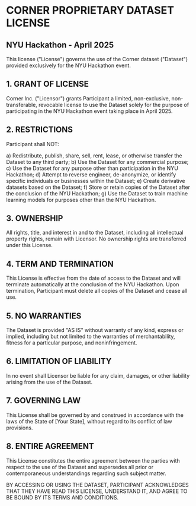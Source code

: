 # CORNER PROPRIETARY DATASET LICENSE
## NYU Hackathon - April 2025

This license ("License") governs the use of the Corner dataset ("Dataset") provided exclusively for the NYU Hackathon event.

## 1. GRANT OF LICENSE

Corner Inc. ("Licensor") grants Participant a limited, non-exclusive, non-transferable, revocable license to use the Dataset solely for the purpose of participating in the NYU Hackathon event taking place in April 2025.

## 2. RESTRICTIONS

Participant shall NOT:

a) Redistribute, publish, share, sell, rent, lease, or otherwise transfer the Dataset to any third party;
b) Use the Dataset for any commercial purpose;
c) Use the Dataset for any purpose other than participation in the NYU Hackathon;
d) Attempt to reverse engineer, de-anonymize, or identify specific individuals or businesses within the Dataset;
e) Create derivative datasets based on the Dataset;
f) Store or retain copies of the Dataset after the conclusion of the NYU Hackathon;
g) Use the Dataset to train machine learning models for purposes other than the NYU Hackathon.

## 3. OWNERSHIP

All rights, title, and interest in and to the Dataset, including all intellectual property rights, remain with Licensor. No ownership rights are transferred under this License.

## 4. TERM AND TERMINATION

This License is effective from the date of access to the Dataset and will terminate automatically at the conclusion of the NYU Hackathon. Upon termination, Participant must delete all copies of the Dataset and cease all use.

## 5. NO WARRANTIES

The Dataset is provided "AS IS" without warranty of any kind, express or implied, including but not limited to the warranties of merchantability, fitness for a particular purpose, and noninfringement.

## 6. LIMITATION OF LIABILITY

In no event shall Licensor be liable for any claim, damages, or other liability arising from the use of the Dataset.

## 7. GOVERNING LAW

This License shall be governed by and construed in accordance with the laws of the State of [Your State], without regard to its conflict of law provisions.

## 8. ENTIRE AGREEMENT

This License constitutes the entire agreement between the parties with respect to the use of the Dataset and supersedes all prior or contemporaneous understandings regarding such subject matter.

BY ACCESSING OR USING THE DATASET, PARTICIPANT ACKNOWLEDGES THAT THEY HAVE READ THIS LICENSE, UNDERSTAND IT, AND AGREE TO BE BOUND BY ITS TERMS AND CONDITIONS.

